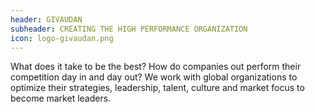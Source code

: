```yaml
---
header: GIVAUDAN
subheader: CREATING THE HIGH PERFORMANCE ORGANIZATION
icon: logo-givaudan.png
---
```

What does it take to be the best? How do companies out perform their competition day in and day out? We work with global organizations to optimize their strategies, leadership, talent, culture and market focus to become market leaders.
